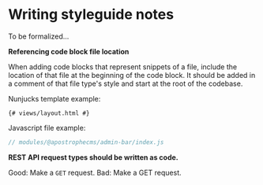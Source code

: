 # Writing styleguide notes

To be formalized...

**Referencing code block file location**

When adding code blocks that represent snippets of a file, include the location of that file at the beginning of the code block. It should be added in a comment of that file type's style and start at the root of the codebase.

Nunjucks template example:

```django
{# views/layout.html #}
```

Javascript file example:

```javascript
// modules/@apostrophecms/admin-bar/index.js
```

**REST API request types should be written as code.**

Good: Make a `GET` request.
Bad: Make a GET request.
